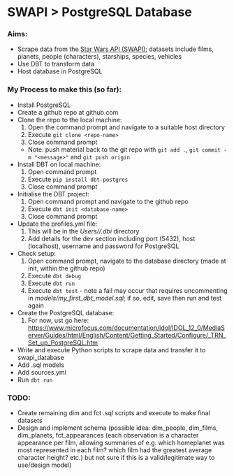 # SWAPI > PostgreSQL Database

### Aims: 
- Scrape data from the [Star Wars API (SWAPI)](https://swapi.dev/); datasets include films, planets, people (characters), starships, species, vehicles
- Use DBT to transform data
- Host database in PostgreSQL

### My Process to make this (so far):
- Install PostgreSQL
- Create a github repo at github.com
- Clone the repo to the local machine:
    1. Open the command prompt and navigate to a suitable host directory
    1. Execute `git clone <repo-name>`
    1. Close command prompt
    - Note: push material back to the git repo with `git add .`, `git commit -m "<message>"` and `git push origin`
- Install DBT on local machine:
    1. Open command prompt
    1. Execute `pip install dbt-postgres`
    1. Close command prompt
- Initialise the DBT project:
    1. Open command prompt and navigate to the github repo
    1. Execute `dbt init <database-name>`
    1. Close command prompt
- Update the profiles.yml file:
    1. This will be in the *Users/<pc-username>/.dbi* directory
    1. Add details for the dev section including port (5432), host (localhost), username and password for PostgreSQL
- Check setup:
    1. Open command prompt, navigate to the database directory (made at init, within the github repo)
    1. Execute `dbt debug`
    1. Execute `dbt run`
    1. Execute `dbt test` - note a fail may occur that requires uncommenting in *models/my_first_dbt_model.sql*; if so, edit, save then run and test again
- Create the PostgreSQL database:
    1. For now, ust go here: https://www.microfocus.com/documentation/idol/IDOL_12_0/MediaServer/Guides/html/English/Content/Getting_Started/Configure/_TRN_Set_up_PostgreSQL.htm
- Write and execute Python scripts to scrape data and transfer it to swapi_database
- Add .sql models
- Add sources.yml
- Run `dbt run`

### TODO:

- Create remaining dim and fct .sql scripts and execute to make final datasets
- Design and implement schema (possible idea: dim_people, dim_films, dim_planets, fct_appearances (each observation is a character appearance per film, allowing summaries of e.g. which homeplanet was most represented in each film? which film had the greatest average character height? etc.) but not sure if this is a valid/legitimate way to use/design model)



